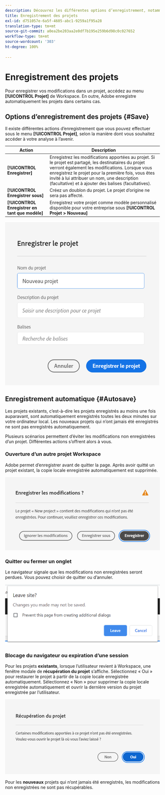```yaml
---
description: Découvrez les différentes options d’enregistrement, notamment l’enregistrement automatique, Enregistrer sous et l’enregistrement en tant que modèle.
title: Enregistrement des projets
exl-id: d751057e-6a5f-4605-abc1-9259a1f95a28
translation-type: tm+mt
source-git-commit: a0ea2be203aa2e0df7b195e259b6d98c0c027652
workflow-type: tm+mt
source-wordcount: '303'
ht-degree: 100%

---
```


# Enregistrement des projets

Pour enregistrer vos modifications dans un projet, accédez au menu **[!UICONTROL Projet]** de Workspace. En outre, Adobe enregistre automatiquement les projets dans certains cas.

## Options d’enregistrement des projets {#Save}

Il existe différentes actions d’enregistrement que vous pouvez effectuer sous le menu **[!UICONTROL Projet]**, selon la manière dont vous souhaitez accéder à votre analyse à l’avenir.

| Action | Description |
|---|---| 
| **[!UICONTROL Enregistrer]** | Enregistrez les modifications apportées au projet. Si le projet est partagé, les destinataires du projet verront également les modifications. Lorsque vous enregistrez le projet pour la première fois, vous êtes invité à lui attribuer un nom, une description (facultative) et à ajouter des balises (facultatives). |
| **[!UICONTROL Enregistrer sous]** | Créez un doublon du projet. Le projet d’origine ne sera pas affecté. |
| **[!UICONTROL Enregistrer en tant que modèle]** | Enregistrez votre projet comme modèle personnalisé disponible pour votre entreprise sous **[!UICONTROL Projet > Nouveau]** |

![](assets/save-project.png)

## Enregistrement automatique {#Autosave}

Les projets existants, c’est-à-dire les projets enregistrés au moins une fois auparavant, sont automatiquement enregistrés toutes les deux minutes sur votre ordinateur local. Les nouveaux projets qui n’ont jamais été enregistrés ne sont pas enregistrés automatiquement.

Plusieurs scénarios permettent d’éviter les modifications non enregistrées d’un projet. Différentes actions s’offrent alors à vous.

### Ouverture d’un autre projet Workspace

Adobe permet d’enregistrer avant de quitter la page. Après avoir quitté un projet existant, la copie locale enregistrée automatiquement est supprimée.

![](assets/existing-save.png)

### Quitter ou fermer un onglet

Le navigateur signale que les modifications non enregistrées seront perdues. Vous pouvez choisir de quitter ou d’annuler.

![](assets/browser-image.png)

### Blocage du navigateur ou expiration d’une session

Pour les projets **existants**, lorsque l’utilisateur revient à Workspace, une fenêtre modale de **récupération du projet** s’affiche. Sélectionnez « Oui » pour restaurer le projet à partir de la copie locale enregistrée automatiquement. Sélectionnez « Non » pour supprimer la copie locale enregistrée automatiquement et ouvrir la dernière version du projet enregistrée par l’utilisateur.

![](assets/project-recovery.png)

Pour les **nouveaux** projets qui n’ont jamais été enregistrés, les modifications non enregistrées ne sont pas récupérables.
